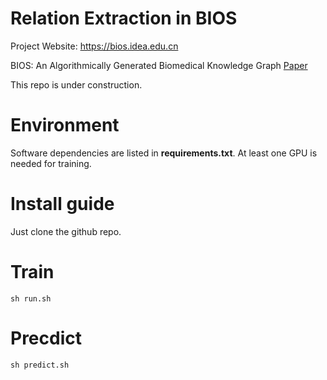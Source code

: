 # Relation Extraction in BIOS
Project Website: https://bios.idea.edu.cn

BIOS: An Algorithmically Generated Biomedical Knowledge Graph
[Paper](https://arxiv.org/abs/2203.09975)

This repo is under construction.

# Environment
Software dependencies are listed in **requirements.txt**. At least one GPU is needed for training.

# Install guide
Just clone the github repo.

# Train
```
sh run.sh
```

# Precdict
```
sh predict.sh
```
